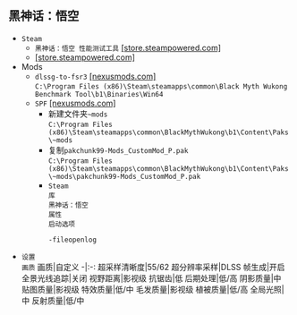 ## 黑神话：悟空
* `Steam`
  * `黑神话：悟空 性能测试工具` [[store.steampowered.com]](https://store.steampowered.com/app/3132990/_/)
  *  [[store.steampowered.com]](https://store.steampowered.com/app/2358720/_/)
* Mods
  * `dlssg-to-fsr3` [[nexusmods.com]](https://www.nexusmods.com/site/mods/738?tab=files)  
`C:\Program Files (x86)\Steam\steamapps\common\Black Myth Wukong Benchmark Tool\b1\Binaries\Win64`
  * `SPF` [[nexusmods.com]](https://www.nexusmods.com/blackmythwukong/mods/13?tab=files)
    * 新建文件夹`~mods`  
`C:\Program Files (x86)\Steam\steamapps\common\BlackMythWukong\b1\Content\Paks\~mods`
    * 复制`pakchunk99-Mods_CustomMod_P.pak`  
`C:\Program Files (x86)\Steam\steamapps\common\BlackMythWukong\b1\Content\Paks\~mods\pakchunk99-Mods_CustomMod_P.pak`
    * `Steam`  
`库`  
`黑神话：悟空`  
`属性`  
`启动选项`
      ```
      -fileopenlog
      ```
* `设置`  
`画质`
  画质|自定义
  -|:-:
  超采样清晰度|55/62
  超分辨率采样|DLSS
  帧生成|开启
  全景光线追踪|关闭
  视野距离|影视级
  抗锯齿|低
  后期处理|低/高
  阴影质量|中
  贴图质量|影视级
  特效质量|低/中
  毛发质量|影视级
  植被质量|低/高
  全局光照|中
  反射质量|低/中